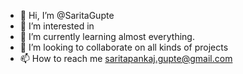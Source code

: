 - 👋 Hi, I’m @SaritaGupte
- 👀 I’m interested in 
- 🌱 I’m currently learning almost everything.
- 💞️ I’m looking to collaborate on all kinds of projects
- 📫 How to reach me saritapankaj.gupte@gmail.com

<!---
SaritaGupte/SaritaGupte is a ✨ special ✨ repository because its `README.md` (this file) appears on your GitHub profile.
You can click the Preview link to take a look at your changes.
--->
